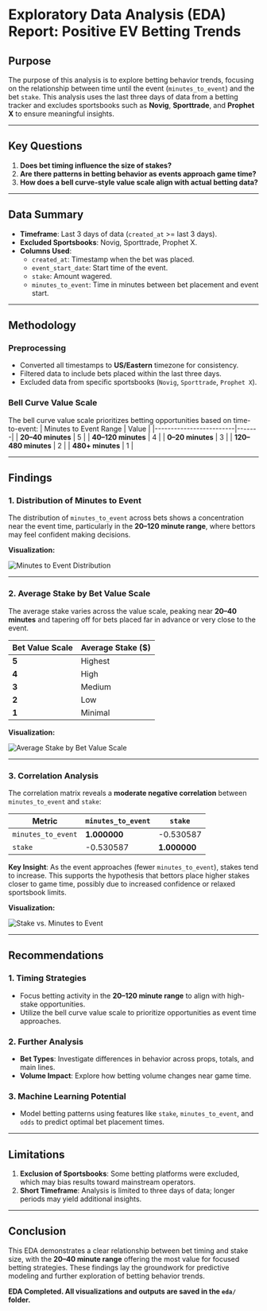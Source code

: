 # Exploratory Data Analysis (EDA) Report: Positive EV Betting Trends

## Purpose
The purpose of this analysis is to explore betting behavior trends, focusing on the relationship between time until the event (`minutes_to_event`) and the bet `stake`. This analysis uses the last three days of data from a betting tracker and excludes sportsbooks such as **Novig**, **Sporttrade**, and **Prophet X** to ensure meaningful insights.

---

## Key Questions
1. **Does bet timing influence the size of stakes?**
2. **Are there patterns in betting behavior as events approach game time?**
3. **How does a bell curve-style value scale align with actual betting data?**

---

## Data Summary
- **Timeframe**: Last 3 days of data (`created_at` >= last 3 days).
- **Excluded Sportsbooks**: Novig, Sporttrade, Prophet X.
- **Columns Used**: 
  - `created_at`: Timestamp when the bet was placed.
  - `event_start_date`: Start time of the event.
  - `stake`: Amount wagered.
  - `minutes_to_event`: Time in minutes between bet placement and event start.

---

## Methodology

### Preprocessing
- Converted all timestamps to **US/Eastern** timezone for consistency.
- Filtered data to include bets placed within the last three days.
- Excluded data from specific sportsbooks (`Novig`, `Sporttrade`, `Prophet X`).

### Bell Curve Value Scale
The bell curve value scale prioritizes betting opportunities based on time-to-event:
| Minutes to Event Range | Value |
|-------------------------|-------|
| **20–40 minutes**       | 5     |
| **40–120 minutes**      | 4     |
| **0–20 minutes**        | 3     |
| **120–480 minutes**     | 2     |
| **480+ minutes**        | 1     |

---

## Findings

### 1. Distribution of Minutes to Event
The distribution of `minutes_to_event` across bets shows a concentration near the event time, particularly in the **20–120 minute range**, where bettors may feel confident making decisions.

**Visualization:**

![Minutes to Event Distribution](./eda/minutes_to_event_distribution.png)

---

### 2. Average Stake by Bet Value Scale
The average stake varies across the value scale, peaking near **20–40 minutes** and tapering off for bets placed far in advance or very close to the event.

| Bet Value Scale | Average Stake ($) |
|------------------|-------------------|
| **5**           | Highest           |
| **4**           | High              |
| **3**           | Medium            |
| **2**           | Low               |
| **1**           | Minimal           |

**Visualization:**

![Average Stake by Bet Value Scale](./eda/average_stake_by_value_scale.png)

---

### 3. Correlation Analysis
The correlation matrix reveals a **moderate negative correlation** between `minutes_to_event` and `stake`:

| Metric              | `minutes_to_event` | `stake`   |
|----------------------|--------------------|-----------|
| `minutes_to_event`   | **1.000000**       | -0.530587 |
| `stake`             | -0.530587          | **1.000000** |

**Key Insight**: As the event approaches (fewer `minutes_to_event`), stakes tend to increase. This supports the hypothesis that bettors place higher stakes closer to game time, possibly due to increased confidence or relaxed sportsbook limits.

**Visualization:**

![Stake vs. Minutes to Event](./eda/stake_vs_minutes_to_event.png)

---

## Recommendations

### 1. Timing Strategies
- Focus betting activity in the **20–120 minute range** to align with high-stake opportunities.
- Utilize the bell curve value scale to prioritize opportunities as event time approaches.

### 2. Further Analysis
- **Bet Types**: Investigate differences in behavior across props, totals, and main lines.
- **Volume Impact**: Explore how betting volume changes near game time.

### 3. Machine Learning Potential
- Model betting patterns using features like `stake`, `minutes_to_event`, and `odds` to predict optimal bet placement times.

---

## Limitations
1. **Exclusion of Sportsbooks**: Some betting platforms were excluded, which may bias results toward mainstream operators.
2. **Short Timeframe**: Analysis is limited to three days of data; longer periods may yield additional insights.

---

## Conclusion
This EDA demonstrates a clear relationship between bet timing and stake size, with the **20–40 minute range** offering the most value for focused betting strategies. These findings lay the groundwork for predictive modeling and further exploration of betting behavior trends.

**EDA Completed. All visualizations and outputs are saved in the `eda/` folder.**
